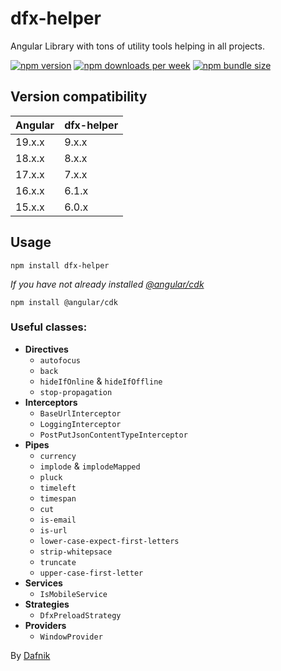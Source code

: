 # dfx-helper

Angular Library with tons of utility tools helping in all projects.

[![npm version](https://img.shields.io/npm/v/dfx-helper?label=version&color=%237469B6&cacheSeconds=86400)](https://npmjs.org/package/dfx-helper)
[![npm downloads per week](https://img.shields.io/npm/dw/dfx-helper?logo=npm&color=%237469B6)](https://npmjs.org/package/dfx-helper)
[![npm bundle size](https://img.shields.io/bundlephobia/min/dfx-helper?color=%237469B6&cacheSeconds=86400)](https://npmjs.org/package/dfx-helper)

## Version compatibility

| Angular | dfx-helper |
| ------- | ---------- |
| 19.x.x  | 9.x.x      |
| 18.x.x  | 8.x.x      |
| 17.x.x  | 7.x.x      |
| 16.x.x  | 6.1.x      |
| 15.x.x  | 6.0.x      |

## Usage

```shell
npm install dfx-helper
```

_If you have not already installed [@angular/cdk](https://material.angular.io/cdk)_

```shell
npm install @angular/cdk
```

### Useful classes:

- **Directives**
  - `autofocus`
  - `back`
  - `hideIfOnline` & `hideIfOffline`
  - `stop-propagation`
- **Interceptors**
  - `BaseUrlInterceptor`
  - `LoggingInterceptor`
  - `PostPutJsonContentTypeInterceptor`
- **Pipes**
  - `currency`
  - `implode` & `implodeMapped`
  - `pluck`
  - `timeleft`
  - `timespan`
  - `cut`
  - `is-email`
  - `is-url`
  - `lower-case-expect-first-letters`
  - `strip-whitepsace`
  - `truncate`
  - `upper-case-first-letter`
- **Services**
  - `IsMobileService`
- **Strategies**
  - `DfxPreloadStrategy`
- **Providers**
  - `WindowProvider`

By [Dafnik](https://dafnik.me)
